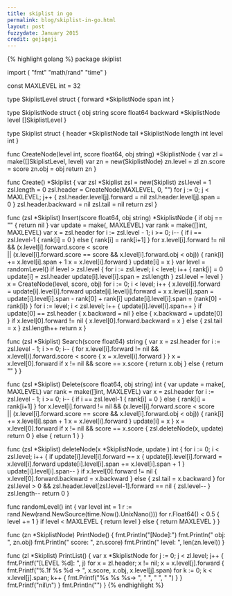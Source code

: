 ```yaml
---
title: skiplist in go
permalink: blog/skiplist-in-go.html
layout: post
fuzzydate: January 2015
credit: gejigeji
---
```


{% highlight golang %}
package skiplist

import (
	"fmt"
	"math/rand"
	"time"
)

const MAXLEVEL int = 32

type SkiplistLevel struct {
	forward *SkiplistNode
	span    int
}

type SkiplistNode struct {
	obj      string
	score    float64
	backward *SkiplistNode
	level    []SkiplistLevel
}

type Skiplist struct {
	header *SkiplistNode
	tail   *SkiplistNode
	length int
	level  int
}

func CreateNode(level int, score float64, obj string) *SkiplistNode {
	var zl = make([]SkiplistLevel, level)
	var zn = new(SkiplistNode)
	zn.level = zl
	zn.score = score
	zn.obj = obj
	return zn
}

func Create() *Skiplist {
	var zsl *Skiplist
	zsl = new(Skiplist)
	zsl.level = 1
	zsl.length = 0
	zsl.header = CreateNode(MAXLEVEL, 0, "")
	for j := 0; j < MAXLEVEL; j++ {
		zsl.header.level[j].forward = nil
		zsl.header.level[j].span = 0
	}
	zsl.header.backward = nil
	zsl.tail = nil
	return zsl
}

func (zsl *Skiplist) Insert(score float64, obj string) *SkiplistNode {
	if obj == "" {
		return nil
	}
	var update = make([](*SkiplistNode), MAXLEVEL)
	var rank = make([]int, MAXLEVEL)
	var x = zsl.header
	for i := zsl.level - 1; i >= 0; i-- {
		if i == zsl.level-1 {
			rank[i] = 0
		} else {
			rank[i] = rank[i+1]
		}
		for x.level[i].forward != nil && (x.level[i].forward.score < score \
			|| (x.level[i].forward.score == score && x.level[i].forward.obj < obj)) {
			rank[i] += x.level[i].span + 1
			x = x.level[i].forward
		}
		update[i] = x
	}
	var level = randomLevel()
	if level > zsl.level {
		for i := zsl.level; i < level; i++ {
			rank[i] = 0
			update[i] = zsl.header
			update[i].level[i].span = zsl.length
		}
		zsl.level = level
	}
	x = CreateNode(level, score, obj)
	for i := 0; i < level; i++ {
		x.level[i].forward = update[i].level[i].forward
		update[i].level[i].forward = x
		x.level[i].span = update[i].level[i].span - rank[0] + rank[i]
		update[i].level[i].span = (rank[0] - rank[i])
	}
	for i := level; i < zsl.level; i++ {
		update[i].level[i].span++
	}
	if update[0] == zsl.header {
		x.backward = nil
	} else {
		x.backward = update[0]
	}
	if x.level[0].forward != nil {
		x.level[0].forward.backward = x
	} else {
		zsl.tail = x
	}
	zsl.length++
	return x
}

func (zsl *Skiplist) Search(score float64) string {
	var x = zsl.header
	for i := zsl.level - 1; i >= 0; i-- {
		for x.level[i].forward != nil && x.level[i].forward.score < score {
			x = x.level[i].forward
		}
	}
	x = x.level[0].forward
	if x != nil && score == x.score {
		return x.obj
	} else {
		return ""
	}
}

func (zsl *Skiplist) Delete(score float64, obj string) int {
	var update = make([](*SkiplistNode), MAXLEVEL)
	var rank = make([]int, MAXLEVEL)
	var x = zsl.header
	for i := zsl.level - 1; i >= 0; i-- {
		if i == zsl.level-1 {
			rank[i] = 0
		} else {
			rank[i] = rank[i+1]
		}
		for x.level[i].forward != nil && (x.level[i].forward.score < score \
			|| (x.level[i].forward.score == score && x.level[i].forward.obj < obj)) {
			rank[i] += x.level[i].span + 1
			x = x.level[i].forward
		}
		update[i] = x
	}
	x = x.level[0].forward
	if x != nil && score == x.score {
		zsl.deleteNode(x, update)
		return 0
	} else {
		return 1
	}
}

func (zsl *Skiplist) deleteNode(x *SkiplistNode, update [](*SkiplistNode)) int {
	for i := 0; i < zsl.level; i++ {
		if update[i].level[i].forward == x {
			update[i].level[i].forward = x.level[i].forward
			update[i].level[i].span += x.level[i].span + 1
		}
		update[i].level[i].span--
	}
	if x.level[0].forward != nil {
		x.level[0].forward.backward = x.backward
	} else {
		zsl.tail = x.backward
	}
	for zsl.level > 0 && zsl.header.level[zsl.level-1].forward == nil {
		zsl.level--
	}
	zsl.length--
	return 0
}

func randomLevel() int {
	var level int = 1
	r := rand.New(rand.NewSource(time.Now().UnixNano()))
	for r.Float64() < 0.5 {
		level += 1
	}
	if level < MAXLEVEL {
		return level
	} else {
		return MAXLEVEL
	}
}

func (zn *SkiplistNode) PrintNode() {
	fmt.Println("[Node]:")
	fmt.Println("	obj: ", zn.obj)
	fmt.Println("	score: ", zn.score)
	fmt.Println("	level: ", len(zn.level))
}

func (zl *Skiplist) PrintList() {
	var x *SkiplistNode
	for j := 0; j < zl.level; j++ {
		fmt.Printf("[LEVEL %d]: ", j)
		for x = zl.header; x != nil; x = x.level[j].forward {
			fmt.Printf("%.1f %s %d -> ", x.score, x.obj, x.level[j].span)
			for k := 0; k < x.level[j].span; k++ {
				fmt.Printf("%s %s %s-> ", "  ", "  ", "  ")
			}
		}
		fmt.Printf("nil\n")
	}
	fmt.Println("")
}
{% endhighlight %}
